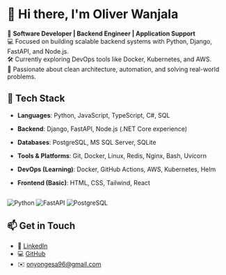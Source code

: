 
# 👋 Hi there, I'm Oliver Wanjala

🎯 **Software Developer | Backend Engineer | Application Support**  
💻 Focused on building scalable backend systems with Python, Django, FastAPI, and Node.js.  
🛠 Currently exploring DevOps tools like Docker, Kubernetes, and AWS.  
🚀 Passionate about clean architecture, automation, and solving real-world problems.



## 🔧 Tech Stack

- **Languages**: Python, JavaScript, TypeScript, C#, SQL
- **Backend**: Django, FastAPI, Node.js (.NET Core experience)
- **Databases**: PostgreSQL, MS SQL Server, SQLite
- **Tools & Platforms**: Git, Docker, Linux, Redis, Nginx, Bash, Uvicorn
- **DevOps (Learning)**: Docker, GitHub Actions, AWS, Kubernetes, Helm
- **Frontend (Basic)**: HTML, CSS, Tailwind, React

  ##
![Python](https://img.shields.io/badge/Python-3776AB?style=for-the-badge&logo=python&logoColor=white)
![FastAPI](https://img.shields.io/badge/FastAPI-009688?style=for-the-badge&logo=fastapi&logoColor=white)
![PostgreSQL](https://img.shields.io/badge/PostgreSQL-336791?style=for-the-badge&logo=postgresql&logoColor=white)



## 📫 Get in Touch

- 🔗 [LinkedIn](https://www.linkedin.com/in/oliver-wanjala-566055141/)
- 💻 [GitHub](https://github.com/omwami999)
- ✉️ onyongesa96@gmail.com


